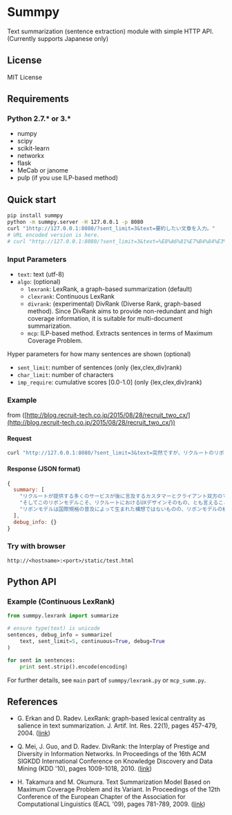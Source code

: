 # Summpy

Text summarization (sentence extraction) module with simple HTTP API.
(Currently supports Japanese only)

## License

MIT License

## Requirements

### Python 2.7.* or 3.*

+ numpy
+ scipy
+ scikit-learn
+ networkx
+ flask
+ MeCab or janome
+ pulp (if you use ILP-based method)

## Quick start

```sh
pip install summpy
python -m summpy.server -H 127.0.0.1 -p 8080
curl "1http://127.0.0.1:8080/?sent_limit=3&text=要約したい文章を入力。"
# URL encoded version is here.
# curl "http://127.0.0.1:8080/?sent_limit=3&text=%E8%A6%81%E7%B4%84%E3%81%97%E3%81%9F%E3%81%84%E6%96%87%E7%AB%A0%E3%82%92%E5%85%A5%E5%8A%9B%E3%80%82"
```

### Input Parameters

- `text`: text (utf-8)
- `algo`: (optional)
  + `lexrank`: LexRank, a graph-based summarization (default)
  + `clexrank`: Continuous LexRank
  + `divrank`: (experimental) DivRank (Diverse Rank, graph-based method). Since DivRank aims to provide non-redundant and high coverage information, it is suitable for multi-document summarization.
  + `mcp`: ILP-based method. Extracts sentences in terms of Maximum Coverage Problem.

Hyper parameters for how many sentences are shown (optional)

- `sent_limit`: number of sentences (only {lex,clex,div}rank)
- `char_limit`: number of characters
- `imp_require`: cumulative scores \[0.0-1.0\] (only {lex,clex,div}rank)

### Example

from ([http://blog.recruit-tech.co.jp/2015/08/28/recruit_two_cx/](http://blog.recruit-tech.co.jp/2015/08/28/recruit_two_cx/))

#### Request

```sh
curl "http://127.0.0.1:8080/?sent_limit=3&text=突然ですが、リクルートのリボンモデルを耳にしたことはあるでしょうか？..."
```

#### Response (JSON format)

```javascript
{
  summary: [
    "リクルートが提供する多くのサービスが後に言及するカスタマーとクライアント双方のマッチングを実現するサービスと称される背景にはこのリボンモデルがあります。",
    "そしてこのリボンモデルこそ、リクルートにおけるUXデザインそのもの、とも言えることができます。",
    "リボンモデルは国際規格の普及によって生まれた構想ではないものの、リボンモデルの構造はカスタマーとクライアントの体験設計基盤とも捉えることができ、UXデザインの普及・浸透と足並を揃えるかのように組織内に醸成されていきました。"
  ],
  debug_info: {}
}
```

### Try with browser

`http://<hostname>:<port>/static/test.html`

## Python API

### Example (Continuous LexRank)

```python
from summpy.lexrank import summarize

# ensure type(text) is unicode
sentences, debug_info = summarize(
    text, sent_limit=5, continuous=True, debug=True
)

for sent in sentences:
    print sent.strip().encode(encoding)
```

For further details, see `main` part of `summpy/lexrank.py` or `mcp_summ.py`.

## References

- G. Erkan and D. Radev. LexRank: graph-based lexical centrality as salience in text summarization. J. Artif. Int. Res. 22(1), pages 457-479, 2004. ([link](http://www.cs.cmu.edu/afs/cs/project/jair/pub/volume22/erkan04a-html/erkan04a.html))
- Q. Mei, J. Guo, and D. Radev. DivRank: the Interplay of Prestige and Diversity in Information Networks. In Proceedings of the 16th ACM SIGKDD International Conference on Knowledge Discovery and Data Mining (KDD '10), pages 1009-1018, 2010. ([link](http://citeseerx.ist.psu.edu/viewdoc/summary?doi=10.1.1.174.7982))

- H. Takamura and M. Okumura. Text Summarization Model Based on Maximum Coverage Problem and its Variant. In Proceedings of the 12th Conference of the European Chapter of the Association for Computational Linguistics (EACL '09), pages 781-789, 2009. ([link](http://citeseerx.ist.psu.edu/viewdoc/summary?doi=10.1.1.222.6945))
